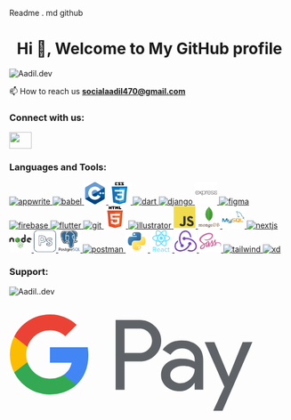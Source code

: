 Readme . md github

<h1 align="center">Hi 👋, Welcome to My GitHub profile</h1>

<p align="left"> <img src="https://komarev.com/ghpvc/?username=Aadil7874&label=Profile%20views&color=0e75b6&style=flat" alt="Aadil.dev" /> </p>

📫 How to reach us **socialaadil470@gmail.com**
<h3 align="left">Connect with us:</h3>
<p align="left">
<a href="#" target="blank"><img align="center" src="#" alt="" height="30" width="40" /></a>
<!-- <a target="_blank" href="https://instagram.com/fighter_276" ><img align="center" src="#" alt="#" height="30" width="40" /></a> -->
</p>

<h3 align="left">Languages and Tools:</h3>
<p align="left">
<!--- <a href="https://developer.android.com" target="_blank" rel="noreferrer"> <img src="https://raw.githubusercontent.com/devicons/devicon/master/icons/android/android-original-wordmark.svg" alt="android" width="40" height="40"/> </a> --->
    <a href="https://appwrite.io" target="_blank" rel="noreferrer"> <img src="https://www.vectorlogo.zone/logos/appwriteio/appwriteio-icon.svg" alt="appwrite" width="40" height="40"/> </a>
    <a href="https://babeljs.io/" target="_blank" rel="noreferrer"> <img src="https://www.vectorlogo.zone/logos/babeljs/babeljs-icon.svg" alt="babel" width="40" height="40"/> </a>
    <a href="https://www.w3schools.com/cpp/" target="_blank" rel="noreferrer"> <img src="https://raw.githubusercontent.com/devicons/devicon/master/icons/cplusplus/cplusplus-original.svg" alt="cplusplus" width="40" height="40"/> </a>
    <a href="https://www.w3schools.com/css/" target="_blank" rel="noreferrer"> <img src="https://raw.githubusercontent.com/devicons/devicon/master/icons/css3/css3-original-wordmark.svg" alt="css3" width="40" height="40"/> </a>
    <a href="https://dart.dev" target="_blank" rel="noreferrer"> <img src="https://www.vectorlogo.zone/logos/dartlang/dartlang-icon.svg" alt="dart" width="40" height="40"/> </a>
    <a href="https://www.djangoproject.com/" target="_blank" rel="noreferrer"> <img src="https://cdn.worldvectorlogo.com/logos/django.svg" alt="django" width="40" height="40"/> </a>
    <a href="https://expressjs.com" target="_blank" rel="noreferrer"> <img src="https://raw.githubusercontent.com/devicons/devicon/master/icons/express/express-original-wordmark.svg" alt="express" width="40" height="40" style="background: yellow"/> </a>
    <a href="https://www.figma.com/" target="_blank" rel="noreferrer"> <img src="https://www.vectorlogo.zone/logos/figma/figma-icon.svg" alt="figma" width="40" height="40"/> </a>
    <a href="https://firebase.google.com/" target="_blank" rel="noreferrer"> <img src="https://www.vectorlogo.zone/logos/firebase/firebase-icon.svg" alt="firebase" width="40" height="40"/> </a>
    <a href="https://flutter.dev" target="_blank" rel="noreferrer"> <img src="https://www.vectorlogo.zone/logos/flutterio/flutterio-icon.svg" alt="flutter" width="40" height="40"/> </a>
    <a href="https://git-scm.com/" target="_blank" rel="noreferrer"> <img src="https://www.vectorlogo.zone/logos/git-scm/git-scm-icon.svg" alt="git" width="40" height="40"/> </a>
    <a href="https://www.w3.org/html/" target="_blank" rel="noreferrer"> <img src="https://raw.githubusercontent.com/devicons/devicon/master/icons/html5/html5-original-wordmark.svg" alt="html5" width="40" height="40"/> </a>
    <a href="https://www.adobe.com/in/products/illustrator.html" target="_blank" rel="noreferrer"> <img src="https://www.vectorlogo.zone/logos/adobe_illustrator/adobe_illustrator-icon.svg" alt="illustrator" width="40" height="40"/> </a>
    <a href="https://developer.mozilla.org/en-US/docs/Web/JavaScript" target="_blank" rel="noreferrer"> <img src="https://raw.githubusercontent.com/devicons/devicon/master/icons/javascript/javascript-original.svg" alt="javascript" width="40" height="40"/> </a>
    <a href="https://www.mongodb.com/" target="_blank" rel="noreferrer"> <img src="https://raw.githubusercontent.com/devicons/devicon/master/icons/mongodb/mongodb-original-wordmark.svg" alt="mongodb" width="40" height="40"/> </a>
    <a href="https://www.mysql.com/" target="_blank" rel="noreferrer"> <img src="https://raw.githubusercontent.com/devicons/devicon/master/icons/mysql/mysql-original-wordmark.svg" alt="mysql" width="40" height="40"/> </a>
    <a href="https://nextjs.org/" target="_blank" rel="noreferrer"> <img src="https://cdn.worldvectorlogo.com/logos/nextjs-2.svg" alt="nextjs" width="40" height="40"/> </a>
    <a href="https://nodejs.org" target="_blank" rel="noreferrer"> <img src="https://raw.githubusercontent.com/devicons/devicon/master/icons/nodejs/nodejs-original-wordmark.svg" alt="nodejs" width="40" height="40"/> </a>
    <a href="https://www.photoshop.com/en" target="_blank" rel="noreferrer"> <img src="https://raw.githubusercontent.com/devicons/devicon/master/icons/photoshop/photoshop-line.svg" alt="photoshop" width="40" height="40"/> </a>
    <a href="https://www.postgresql.org" target="_blank" rel="noreferrer"> <img src="https://raw.githubusercontent.com/devicons/devicon/master/icons/postgresql/postgresql-original-wordmark.svg" alt="postgresql" width="40" height="40"/> </a>
    <a href="https://postman.com" target="_blank" rel="noreferrer"> <img src="https://www.vectorlogo.zone/logos/getpostman/getpostman-icon.svg" alt="postman" width="40" height="40"/> </a>
    <a href="https://www.python.org" target="_blank" rel="noreferrer"> <img src="https://raw.githubusercontent.com/devicons/devicon/master/icons/python/python-original.svg" alt="python" width="40" height="40"/> </a>
    <a href="https://reactjs.org/" target="_blank" rel="noreferrer"> <img src="https://raw.githubusercontent.com/devicons/devicon/master/icons/react/react-original-wordmark.svg" alt="react" width="40" height="40"/> </a>
    <a href="https://redux.js.org" target="_blank" rel="noreferrer"> <img src="https://raw.githubusercontent.com/devicons/devicon/master/icons/redux/redux-original.svg" alt="redux" width="40" height="40"/>
    </a>
    <a href="https://sass-lang.com" target="_blank" rel="noreferrer"> <img src="https://raw.githubusercontent.com/devicons/devicon/master/icons/sass/sass-original.svg" alt="sass" width="40" height="40"/> </a>
    <a href="https://tailwindcss.com/" target="_blank" rel="noreferrer"> <img src="https://www.vectorlogo.zone/logos/tailwindcss/tailwindcss-icon.svg" alt="tailwind" width="40" height="40"/> </a>
    <a href="https://www.adobe.com/products/xd.html" target="_blank" rel="noreferrer"> <img src="https://cdn.worldvectorlogo.com/logos/adobe-xd.svg" alt="xd" width="40" height="40"/> </a> </p>

<h3 align="left">Support:</h3>
<p><a href="socialaadil470@okicici"> <img align="left" height="50" width="210" alt="Aadil..dev" /><svg xmlns="http://www.w3.org/2000/svg" width="437" height="174" viewBox="0 0 437 174">
    <g fill="none" fill-rule="nonzero">
        <path fill="#5F6368" d="M207.2 84.6v50.8h-16.1V10h42.7c10.3-.2 20.2 3.7 27.7 10.9 7.5 6.7 11.7 16.4 11.5 26.4.2 10.1-4 19.8-11.5 26.6-7.5 7.1-16.7 10.7-27.6 10.7h-26.7zm0-59.2v43.8h27c6 .2 11.8-2.2 15.9-6.5 8.5-8.2 8.6-21.7.4-30.2l-.4-.4c-4.1-4.4-9.9-6.8-15.9-6.6l-27-.1zM310.1 46.8c11.9 0 21.3 3.2 28.2 9.5 6.9 6.4 10.3 15.1 10.3 26.2v52.8h-15.4v-11.9h-.7c-6.7 9.8-15.5 14.7-26.6 14.7-9.4 0-17.4-2.8-23.7-8.4-6.2-5.2-9.7-12.9-9.5-21 0-8.9 3.4-15.9 10.1-21.2 6.7-5.3 15.7-7.9 26.9-7.9 9.6 0 17.4 1.8 23.6 5.2v-3.7c0-5.5-2.4-10.7-6.6-14.2-4.3-3.8-9.8-5.9-15.5-5.9-9 0-16.1 3.8-21.4 11.4l-14.2-8.9c7.7-11.1 19.2-16.7 34.5-16.7zm-20.8 62.3c0 4.2 2 8.1 5.3 10.5 3.6 2.8 8 4.3 12.5 4.2 6.8 0 13.3-2.7 18.1-7.5 5.3-5 8-10.9 8-17.7-5-4-12-6-21-6-6.5 0-12 1.6-16.4 4.7-4.3 3.2-6.5 7.1-6.5 11.8zM437 49.6l-53.8 123.6h-16.6l20-43.2-35.4-80.3h17.5l25.5 61.6h.4l24.9-61.6z"/>
        <path fill="#4285F4" d="M142.1 73.6c0-4.9-.4-9.8-1.2-14.6H73v27.7h38.9c-1.6 8.9-6.8 16.9-14.4 21.9v18h23.2c13.6-12.5 21.4-31 21.4-53z"/>
        <path fill="#34A853" d="M73 144c19.4 0 35.8-6.4 47.7-17.4l-23.2-18c-6.5 4.4-14.8 6.9-24.5 6.9-18.8 0-34.7-12.7-40.4-29.7H8.7v18.6C20.9 128.6 45.8 144 73 144z"/>
        <path fill="#FBBC04" d="M32.6 85.8c-3-8.9-3-18.6 0-27.6V39.7H8.7a71.39 71.39 0 0 0 0 64.6l23.9-18.5z"/>
        <path fill="#EA4335" d="M73 28.5c10.3-.2 20.2 3.7 27.6 10.8l20.5-20.5C108.1 6.5 90.9-.2 73 0 45.8 0 20.9 15.4 8.7 39.7l23.9 18.6C38.3 41.2 54.2 28.5 73 28.5z"/>
    </g>
</svg></a></p><br><br>
<!---How to reach me I’m looking to collaborate on I’m currently learning I’m interested in
Aadil7874/Aadil7874 is a ✨ special ✨ repository because its `README.md` (this file) appears on your GitHub profile.
You can click the Preview link to take a look at your changes.
--->
